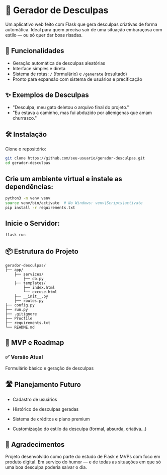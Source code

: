 # 📝 Gerador de Desculpas

Um aplicativo web feito com Flask que gera desculpas criativas de forma automática. Ideal para quem precisa sair de uma situação embaraçosa com estilo — ou só quer dar boas risadas.

## 🚀 Funcionalidades

- Geração automática de desculpas aleatórias  
- Interface simples e direta  
- Sistema de rotas: `/` (formulário) e `/generate` (resultado)  
- Pronto para expansão com sistema de usuários e precificação  

## ✨ Exemplos de Desculpas

- "Desculpa, meu gato deletou o arquivo final do projeto."  
- "Eu estava a caminho, mas fui abduzido por alienígenas que amam churrasco."  

## 🛠️ Instalação

Clone o repositório:

```bash
git clone https://github.com/seu-usuario/gerador-desculpas.git
cd gerador-desculpas
```

## Crie um ambiente virtual e instale as dependências:
```bash
python3 -m venv venv
source venv/bin/activate  # No Windows: venv\Scripts\activate
pip install -r requirements.txt
```

## Inicie o Servidor:
```bash
flask run
```

## 📦 Estrutura do Projeto
```
gerador-desculpas/
├── app/
    ├── services/
        ├── db.py
    ├── templates/
        ├── index.html
        └── excuse.html
    ├── __init__.py
    ├── routes.py
├── config.py
├── run.py
├── .gitignore
├── Procfile
├── requirements.txt
└── README.md
```

## 🔮 MVP e Roadmap
### ✅ Versão Atual
Formulário básico e geração de desculpas

## 🛣️ Planejamento Futuro
- Cadastro de usuários

- Histórico de desculpas geradas

- Sistema de créditos e plano premium

- Customização do estilo da desculpa (formal, absurda, criativa...)

## 🤝 Agradecimentos

Projeto desenvolvido como parte do estudo de Flask e MVPs com foco em produto digital.
Em serviço do humor — e de todas as situações em que só uma boa desculpa poderia salvar o dia.
